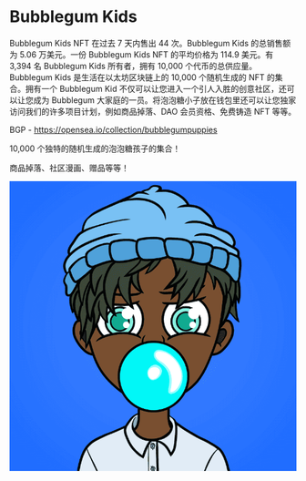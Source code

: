 # Bubblegum Kids

Bubblegum Kids NFT 在过去 7 天内售出 44 次。Bubblegum Kids 的总销售额为 5.06 万美元。一份 Bubblegum Kids NFT 的平均价格为 114.9 美元。有 3,394 名 Bubblegum Kids 所有者，拥有 10,000 个代币的总供应量。Bubblegum Kids 是生活在以太坊区块链上的 10,000 个随机生成的 NFT 的集合。拥有一个 Bubblegum Kid 不仅可以让您进入一个引人入胜的创意社区，还可以让您成为 Bubblegum 大家庭的一员。将泡泡糖小子放在钱包里还可以让您独家访问我们的许多项目计划，例如商品掉落、DAO 会员资格、免费铸造 NFT 等等。

BGP - https://opensea.io/collection/bubblegumpuppies

10,000 个独特的随机生成的泡泡糖孩子的集合！

商品掉落、社区漫画、赠品等等！

![NFT](微信截图_20220902144908.png)


